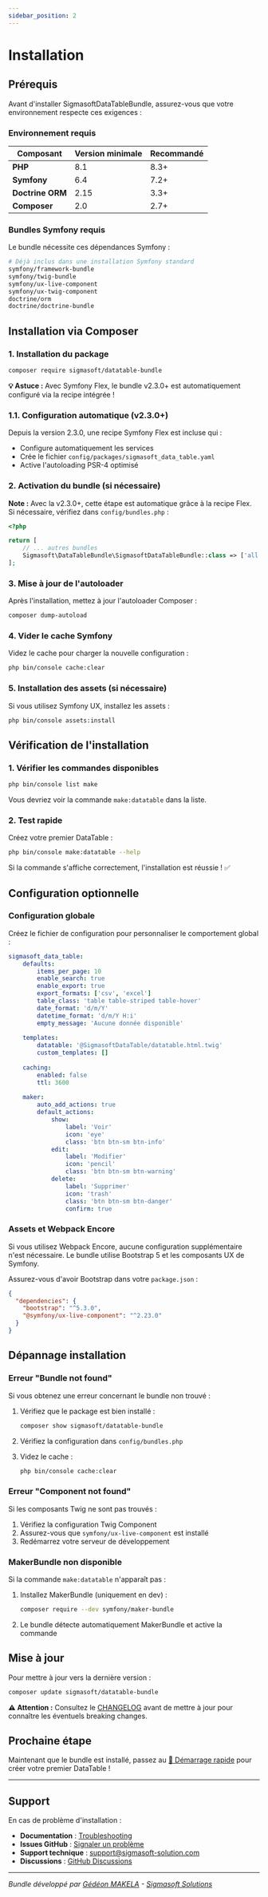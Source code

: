 ```yaml
---
sidebar_position: 2
---
```


# Installation

## Prérequis

Avant d'installer SigmasoftDataTableBundle, assurez-vous que votre environnement respecte ces exigences :

### Environnement requis

| Composant | Version minimale | Recommandé |
|-----------|------------------|------------|
| **PHP** | 8.1 | 8.3+ |
| **Symfony** | 6.4 | 7.2+ |
| **Doctrine ORM** | 2.15 | 3.3+ |
| **Composer** | 2.0 | 2.7+ |

### Bundles Symfony requis

Le bundle nécessite ces dépendances Symfony :

```bash
# Déjà inclus dans une installation Symfony standard
symfony/framework-bundle
symfony/twig-bundle
symfony/ux-live-component
symfony/ux-twig-component
doctrine/orm
doctrine/doctrine-bundle
```

## Installation via Composer

### 1. Installation du package

```bash
composer require sigmasoft/datatable-bundle
```

<div className="highlight-box highlight-box--tip">
  <strong>💡 Astuce :</strong> Avec Symfony Flex, le bundle v2.3.0+ est automatiquement configuré via la recipe intégrée !
</div>

### 1.1. Configuration automatique (v2.3.0+)

Depuis la version 2.3.0, une recipe Symfony Flex est incluse qui :
- Configure automatiquement les services
- Crée le fichier `config/packages/sigmasoft_data_table.yaml`
- Active l'autoloading PSR-4 optimisé

### 2. Activation du bundle (si nécessaire)

**Note :** Avec la v2.3.0+, cette étape est automatique grâce à la recipe Flex. Si nécessaire, vérifiez dans `config/bundles.php` :

```php title="config/bundles.php"
<?php

return [
    // ... autres bundles
    Sigmasoft\DataTableBundle\SigmasoftDataTableBundle::class => ['all' => true],
];
```

### 3. Mise à jour de l'autoloader

Après l'installation, mettez à jour l'autoloader Composer :

```bash
composer dump-autoload
```

### 4. Vider le cache Symfony

Videz le cache pour charger la nouvelle configuration :

```bash
php bin/console cache:clear
```

### 5. Installation des assets (si nécessaire)

Si vous utilisez Symfony UX, installez les assets :

```bash
php bin/console assets:install
```

## Vérification de l'installation

### 1. Vérifier les commandes disponibles

```bash
php bin/console list make
```

Vous devriez voir la commande `make:datatable` dans la liste.

### 2. Test rapide

Créez votre premier DataTable :

```bash
php bin/console make:datatable --help
```

Si la commande s'affiche correctement, l'installation est réussie ! ✅

## Configuration optionnelle

### Configuration globale

Créez le fichier de configuration pour personnaliser le comportement global :

```yaml title="config/packages/sigmasoft_data_table.yaml"
sigmasoft_data_table:
    defaults:
        items_per_page: 10
        enable_search: true
        enable_export: true
        export_formats: ['csv', 'excel']
        table_class: 'table table-striped table-hover'
        date_format: 'd/m/Y'
        datetime_format: 'd/m/Y H:i'
        empty_message: 'Aucune donnée disponible'
    
    templates:
        datatable: '@SigmasoftDataTable/datatable.html.twig'
        custom_templates: []
    
    caching:
        enabled: false
        ttl: 3600
    
    maker:
        auto_add_actions: true
        default_actions:
            show:
                label: 'Voir'
                icon: 'eye'
                class: 'btn btn-sm btn-info'
            edit:
                label: 'Modifier'
                icon: 'pencil'
                class: 'btn btn-sm btn-warning'
            delete:
                label: 'Supprimer'
                icon: 'trash'
                class: 'btn btn-sm btn-danger'
                confirm: true
```

### Assets et Webpack Encore

Si vous utilisez Webpack Encore, aucune configuration supplémentaire n'est nécessaire. Le bundle utilise Bootstrap 5 et les composants UX de Symfony.

Assurez-vous d'avoir Bootstrap dans votre `package.json` :

```json title="package.json"
{
  "dependencies": {
    "bootstrap": "^5.3.0",
    "@symfony/ux-live-component": "^2.23.0"
  }
}
```

## Dépannage installation

### Erreur "Bundle not found"

Si vous obtenez une erreur concernant le bundle non trouvé :

1. Vérifiez que le package est bien installé :
   ```bash
   composer show sigmasoft/datatable-bundle
   ```

2. Vérifiez la configuration dans `config/bundles.php`

3. Videz le cache :
   ```bash
   php bin/console cache:clear
   ```

### Erreur "Component not found"

Si les composants Twig ne sont pas trouvés :

1. Vérifiez la configuration Twig Component
2. Assurez-vous que `symfony/ux-live-component` est installé
3. Redémarrez votre serveur de développement

### MakerBundle non disponible

Si la commande `make:datatable` n'apparaît pas :

1. Installez MakerBundle (uniquement en dev) :
   ```bash
   composer require --dev symfony/maker-bundle
   ```

2. Le bundle détecte automatiquement MakerBundle et active la commande

## Mise à jour

Pour mettre à jour vers la dernière version :

```bash
composer update sigmasoft/datatable-bundle
```

<div className="highlight-box highlight-box--warning">
  <strong>⚠️ Attention :</strong> Consultez le <a href="https://github.com/Chancel18/SigmasoftDataTableBundle/blob/master/CHANGELOG.md">CHANGELOG</a> avant de mettre à jour pour connaître les éventuels breaking changes.
</div>

## Prochaine étape

Maintenant que le bundle est installé, passez au [🚀 Démarrage rapide](./quick-start) pour créer votre premier DataTable !

---

## Support

En cas de problème d'installation :

- **Documentation** : [Troubleshooting](./troubleshooting/common-issues)
- **Issues GitHub** : [Signaler un problème](https://github.com/Chancel18/SigmasoftDataTableBundle/issues)
- **Support technique** : [support@sigmasoft-solution.com](mailto:support@sigmasoft-solution.com)
- **Discussions** : [GitHub Discussions](https://github.com/Chancel18/SigmasoftDataTableBundle/discussions)

---

*Bundle développé par [Gédéon MAKELA](mailto:g.makela@sigmasoft-solution.com) - [Sigmasoft Solutions](https://sigmasoft-solution.com)*